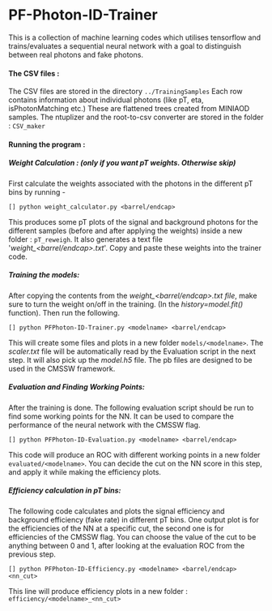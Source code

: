 # PF-Photon-ID-Trainer
This is a collection of machine learning codes which utilises tensorflow and trains/evaluates a sequential neural network with a goal to distinguish between real photons and fake photons.

#### The CSV files :
The CSV files are stored in the directory ```../TrainingSamples```
Each row contains information about individual photons (like pT, eta, isPhotonMatching etc.)
These are flattened trees created from MINIAOD samples.
The ntuplizer and the root-to-csv converter are stored in the folder : ```CSV_maker```
#### Running the program :
##### Weight Calculation : (only if you want pT weights. Otherwise skip)
First calculate the weights associated with the photons in the different pT bins by running -
```
[] python weight_calculator.py <barrel/endcap> 
```
This produces some pT plots of the signal and background photons for the different samples (before and after applying the weights) inside a new folder : ```pT_reweigh```. It also generates a text file '*weight_<barrel/endcap>.txt*'. Copy and paste these weights into the trainer code.

##### Training the models:
After copying the contents from the *weight_<barrel/endcap>.txt file*, make sure to turn the weight on/off in the training. (In the *history=model.fit()* function). Then run the following.
```
[] python PFPhoton-ID-Trainer.py <modelname> <barrel/endcap>
```
This will create some files and plots in a new folder ```models/<modelname>```. The *scaler.txt* file will be automatically read by the Evaluation script in the next step. It will also pick up the *model.h5* file. The pb files are designed to be used in the CMSSW framework.

##### Evaluation and Finding Working Points:
After the training is done. The following evaluation script should be run to find some working points for the NN. It can be used to compare the performance of the neural network with the CMSSW flag.
```
[] python PFPhoton-ID-Evaluation.py <modelname> <barrel/endcap>
```
This code will produce an ROC with different working points in a new folder ```evaluated/<modelname>```. You can decide the cut on the NN score in this step, and apply it while making the efficiency plots.

##### Efficiency calculation in pT bins:
The following code calculates and plots the signal efficiency and background efficiency (fake rate) in different pT bins. One output plot is for the efficiencies of the NN at a specific cut, the second one is for efficiencies of the CMSSW flag. You can choose the value of the cut to be anything between 0 and 1, after looking at the evaluation ROC from the previous step.
```
[] python PFPhoton-ID-Efficiency.py <modelname> <barrel/endcap> <nn_cut>
```
This line will produce efficiency plots in a new folder : ```efficiency/<modelname>_<nn_cut>```




